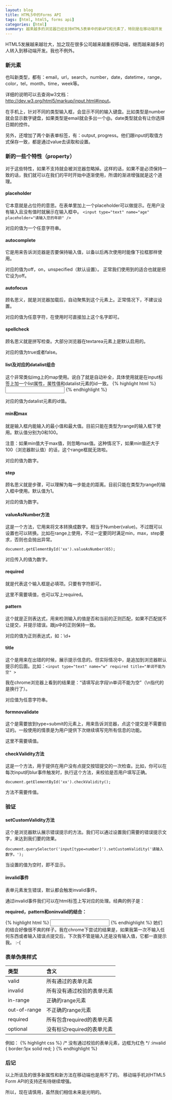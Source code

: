 ```yaml
---
layout: blog
title: HTML5中的Forms API
tags: [html, html5, forms api]
categories: [html]
summary: 越来越多的浏览器已经支持HTML5表单中的新API和元素了，特别是在移动端开发
---
```

HTML5发展越来越壮大，加之现在很多公司越来越重视移动端，继而越来越多的人转入到移动端开发。我也不例外。

### 新元素
也叫新类型，都有：email，url，search，number，date，datetime，range，color，tel，month，time，week等。

详细的说明可以去查询w3文档：<http://dev.w3.org/html5/markup/input.html#input>。

在手机上，针对不同的类型输入框，会显示不同的输入键盘。比如类型是number就会显示数字键盘，如果类型是email就会多出一个@。date类型就会有让你选择日期的控件。

另外，还增加了两个新表单标签，有：output, progress。他们跟input的取值方式保存一致，都是通过value去读取和设置。

### 新的一些个特性（property）
对于这些特性，如果不支持就会被浏览器忽略掉。这样的话，如果不是必须保持一致的话，我们就可以在我们的平时开始中逐渐使用，所谓的渐进增强就是这个道理。

#### placeholder
它本意就是占位符的意思。在表单里加上一个placeholder可以做提示。在用户没有输入且没有值时就展示在输入框中。
`<input type="text" name="age" placeholder="请输入您的年龄" />`

对应的值为一个任意字符串。

#### autocomplete
它是用来告诉浏览器是否要保持输入值，以备以后再次使用时能像下拉框那样使用。

对应的值为off，on，unspecified（默认设置）。
正常我们使用到的适合也就是把它设为off。
#### autofocus
顾名思义，就是浏览器加载后，自动聚焦到这个元素上。正常情况下，不建议设置。

对应的值为任意字符，在使用时可直接加上这个名字即可。

#### spellcheck
顾名思义就是拼写检查。大部分浏览器在textarea元素上是默认启用的。

对应的值为true或者false。

#### list及对应的datalist组合
这个非常类似img上的map使用。说白了就是自动补全，具体使用就是在input标签上加一个list属性，属性值和datalist元素的id一致。
{% highlight html %}
<datalist id="contactList">
    <option value="xx@example.com" label="Example 1">
    <option value="my@example.com" label="Example 2">
</datalist>
<input type="email" name="email" list="contactList" />
{% endhighlight %}

对应的值为datalist元素的id值。

#### min和max
就是输入框内能输入的最小值和最大值。目前只能在类型为range的输入框下使用。默认值分别为0和100。

注意：如果min值大于max值，则忽略max值。这种情况下，如果min值还大于100（浏览器默认值）的话，这个range框就无效啦。

对应的值为数字。

#### step
顾名思义就是步骤，可以理解为每一步能走的距离。目前只能在类型为range的输入框中使用。默认值为1。

对应的值为数字。

#### valueAsNumber方法
这是一个方法，它用来将文本转换成数字。相当于Number(value)。不过既可以设置也可以转换。比如在range上使用，不过一定要同时满足min，max，step要求，否则也会抛出异常。

`document.getElementById('xx').valueAsNumber(65);`

对应传入的值为数字。

#### required
就是代表这个输入框是必填项。只要有字符即可。

这里不需要填值，也可以写上required。

#### pattern
这个就是正则表达式，用来检测输入的值是否和当前的正则匹配，如果不匹配就不让提交，并提示错误。跟js中的正则保持一致。

对应的值为正则表达式，如：\d+

#### title
这个是用来在出错的时候，展示提示信息的。但实际情况中，是追加到浏览器默认提示的后面。比如：`<input type="text" name="w" required title="单词不能为空" >`

我在chrome浏览器上看到的结果是：“请填写此字段\n单词不能为空”（\n指代的是换行了）。

对应值为任意字符串。
#### formnovalidate
这个是需要放到type=submit的元素上，用来告诉浏览器，点这个提交是不需要验证的。一般使用的情景是为用户提供下次继续填写完所有信息的功能。

这里不需要填值。

#### checkValidity方法
这是一个方法，用于提供在用户没有点提交按钮提交的一次检查。比如，你可以在每次input的blur事件触发时，执行这个方法，来校验是否用户填写正确。

`document.getElementById('xx').checkValidity();`

方法不需要传值。

### 验证

#### setCustomValidity方法
这个是浏览器默认展示错误提示的方法。我们可以通过设置我们需要的错误提示文字，来达到我们要的效果。

`document.querySelector('input[type=number]').setCustomValidity('请输入数字。');`

当设置的值为空时，即不显示。

#### invalid事件
表单元素发生错误，默认都会触发invalid事件。

通过invalid事件我们可以在html标签上写对应的处理。经典的例子是：

**required，pattern和oninvalid的结合：**

{% highlight html %}
<input type="text" name="code" required pattern="\d{4}" oninvalid="setCustomValidity('请输入正确的4位数验证码')" />
{% endhighlight %}
她们的结合好像很不爽的样子。我在chrome下尝试的结果是，如果我第一次不输入任何东西或者输入错误点提交后，下次我不管是输入还是没有输入值，它都一直提示我。 :-(

### 表单伪类样式

类型 | 含义
:------|:----------
valid | 所有通过的表单元素
invalid | 所有没有通过校验的表单元素
in-range | 正确的range元素
out-of-range | 不正确的range元素
required | 所有包含required的表单元素
optional | 没有标记required的表单元素

例如：
{% highlight css %}
/* 没有通过校验的表单元素，边框为红色 */
:invalid {
    border:1px solid red;
}
{% endhighlight %}

### 后记
以上所谈及的很多新属性和新方法在移动端也是用不了的。
移动端手机对HTML5 Form API的支持还有待继续增强。

所以，现在请慎用，虽然我们相信未来是光明的。
